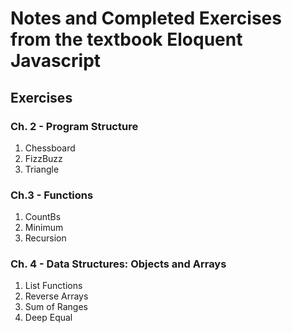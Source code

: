 # Notes and Completed Exercises from the textbook Eloquent Javascript
## Exercises
### Ch. 2 - Program Structure
1. Chessboard
2. FizzBuzz
3. Triangle

### Ch.3 - Functions
1. CountBs
2. Minimum
3. Recursion

### Ch. 4 - Data Structures: Objects and Arrays
1. List Functions
2. Reverse Arrays
3. Sum of Ranges
4. Deep Equal
